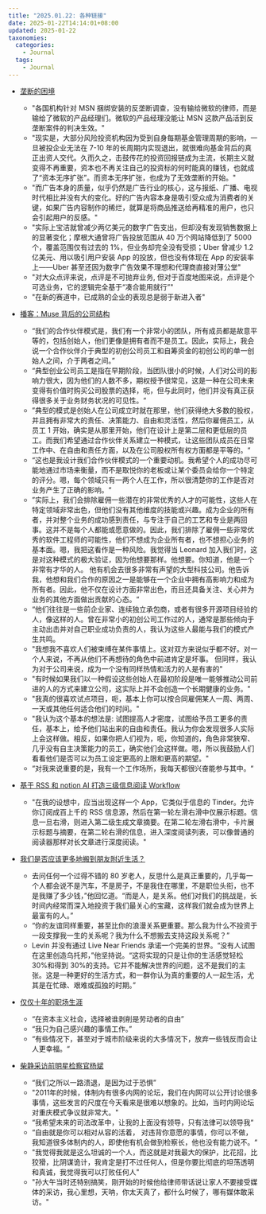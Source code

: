 ```yaml
---
title: "2025.01.22: 各种链接"
date: 2025-01-22T14:14:01+08:00
updated: 2025-01-22
taxonomies:
  categories:
    - Journal
  tags:
    - Journal
---
```


- [垄断的困境](https://1q43.blog/post/766/)

  - "各国机构针对 MSN 捆绑安装的反垄断调查，没有输给微软的律师，而是输给了微软的产品经理们。微软的产品经理没能让 MSN 这款产品活到反垄断案件的判决生效。"
  - "现实是，大部分风险投资机构因为受到自身每期基金管理周期的影响，一旦被投企业无法在 7-10 年的长周期内实现退出，就很难向基金背后的真正出资人交代。久而久之，击鼓传花的投资回报链成为主流，长期主义就变得不再重要，资本也不再关注自己的投资标的何时能真的赚钱，也就成了“资本无序扩张”。而资本无序扩张，也成为了无效垄断的开始。"
  - "而广告本身的质量，似乎仍然是广告行业的核心，这与报纸、广播、电视时代相比并没有大的变化。好的广告内容本身是吸引受众成为消费者的关键，如果广告内容制作的稀烂，就算是将商品推送给再精准的用户，也只会引起用户的反感。"
  - "实际上宝洁就曾减少两亿美元的数字广告支出，但却没有发现销售数据上的显著变化；摩根大通曾将广告投放范围从 40 万个网站降低到了 5000 个，覆盖范围仅有过去的 1%，但业务却完全没有受损；Uber 曾减少 1.2 亿美元、用以吸引用户安装 App 的投放，但也没有体现在 App 的安装率上——Uber 甚至还因为数字广告效果不理想和代理商直接对薄公堂"
  - "对大众点评来说，点评是不可抛弃业务, 但对于百度地图来说，点评是个可选业务，它的逻辑完全基于“凑合能用就行”"
  - "在新的赛道中，已成熟的企业的表现总是弱于新进入者"

- [播客：Muse 背后的公司结构](https://museapp.com/podcast/4-partnership-freedom-responsibility/)

  - “我们的合作伙伴模式是，我们有一个非常小的团队，所有成员都是故意平等的，包括创始人，他们更像是拥有者而不是员工。因此，实际上，我会说一个合作伙伴介于典型的初创公司员工和自筹资金的初创公司的单一创始人之间，介于两者之间。”
  - “典型创业公司员工是指在早期阶段，当团队很小的时候，人们对公司的影响力很大，因为他们的人数不多，期权授予很常见，这是一种在公司未来变得有价值时购买公司股票的选择，呃，但与此同时，他们并没有真正获得很多关于业务财务状况的可见性。“
  - ”典型的模式是创始人在公司成立时就在那里，他们获得绝大多数的股权，并且拥有非常大的责任、决策能力、自由和灵活性，然后你雇佣员工，从员工 1 开始，确实是从那里开始，他们在设计上是第二层和更低层的员工。而我们希望通过合作伙伴关系建立一种模式，让这些团队成员在日常工作中、在自由和责任方面，以及在公司股权所有权方面都是平等的。“
  - “这也是我设计我们合作伙伴模式的一个重要动机。我希望个人的成功尽可能地通过市场来衡量，而不是取悦你的老板或让某个委员会给你一个特定的评分。嗯，每个领域只有一两个人在工作，所以很清楚你的工作是否对业务产生了正确的影响。“
  - ”实际上，我们会排除雇佣一些潜在的非常优秀的人才的可能性，这些人在特定领域非常出色，但他们没有其他维度的技能或兴趣。成为企业的所有者，并对整个业务的成功感到责任，与专注于自己的工艺和专业是两回事。这并不是每个人都能或愿意做的。因此，我们排除了雇佣一些非常优秀的软件工程师的可能性，他们不想成为企业所有者，也不想担心业务的基本面。嗯，我把这看作是一种风险。我觉得当 Leonard 加入我们时，这是对这种模式的极大验证，因为他想要那样。他想要。你知道，他是一个非常有才华的人。 他有机会去很多非常有声望的大型科技公司。他告诉我，他想和我们合作的原因之一是能够在一个企业中拥有高影响力和成为所有者。因此，他不仅在设计方面非常出色，而且还具备关注、关心并为业务的其他方面做出贡献的心态。“
  - “他们往往是一些前企业家、连续独立承包商，或者有很多开源项目经验的人，像这样的人。曾在非常小的初创公司工作过的人，通常是那些倾向于主动出击并对自己职业成功负责的人，我认为这些人最能与我们的模式产生共鸣。
  - "我想我不喜欢人们被束缚在某件事情上。这对双方来说似乎都不好。对一个人来说，不再从他们不再想待的角色中前进肯定是坏事。 但同样，我认为对于公司来说，成为一个没有同样热情和活力的人是有害的"
  - "有时候如果我们以一种假设这些创始人在最初阶段是唯一能够推动公司前进的人的方式来建立公司，这实际上并不会创造一个长期健康的业务。"
  - "我真的很喜欢试点项目，呃，基本上你可以按合同雇佣某人一周、两周、一天或其他任何适合他们的时间。"
  - "我认为这个基本的想法是: 试图提高人才密度，试图给予员工更多的责任，基本上，给予他们站出来的自由和责任。我认为你会发现很多人实际上会这样做。相反，如果你把人们视为，呃，你知道的，角色非常狭窄、几乎没有自主决策能力的员工，确实他们会这样做。嗯，所以我鼓励人们看看他们是否可以为员工设定更高的上限和更高的期望。"
  - “对我来说重要的是，我有一个工作场所，我每天都很兴奋能参与其中。“

- [基于 RSS 和 notion AI 打造三级信息阅读 Workflow](https://1q43.blog/post/1112/)
  - "在我的设想中，应当出现这样一个 App，它类似于信息的 Tinder。允许你订阅成百上千的 RSS 信息源，然后在第一轮左滑右滑中仅展示标题。信息一旦右滑，则进入第二级生成文章摘要。在第二轮左滑右滑中，卡片展示标题与摘要，在第二轮右滑的信息，进入深度阅读列表，可以像普通的阅读器那样对长文章进行深度阅读。"
- [我们是否应该更多地搬到朋友附近生活？](https://www.architecturaldigest.com/story/should-more-of-us-be-moving-to-live-near-friends)
  - 去问任何一个过得不错的 80 岁老人，反思什么是真正重要的，几乎每一个人都会说不是汽车，不是房子，不是我住在哪里，不是职位头衔，也不是我赚了多少钱，”他回忆道。“而是人，是关系。他们对我们的挑战是，长时间内经常而深入地投资于我们最关心的宝藏，这样我们就会成为世界上最富有的人。”
  - “你的友谊同样重要，甚至比你的浪漫关系更重要。那么我为什么不投资于一段支撑我一生的关系呢？我为什么不想搬去支持这段关系呢？”
  - Levin 并没有通过 Live Near Friends 承诺一个完美的世界。“没有人试图在这里创造乌托邦，”他坚持说。“这将实现的只是让你的生活感觉轻松 30%和得到 30%的支持。它并不能解决世界的问题，这不是我们的主张。这是一种更好的生活方式，和一群你认为真的重要的人一起生活，尤其是在忙碌、艰难或孤独的时期。”
- [仅仅十年的职场生涯](https://1q43.blog/post/1906/)
  - “在资本主义社会，选择被谁剥削是劳动者的自由”
  - “我只为自己感兴趣的事情工作。”
  - “有些情况下，甚至对于城市阶级来说的大多情况下，放弃一些钱反而会让人更幸福。“
- [柴静采访前明星检察官杨斌](https://www.youtube.com/watch?v=eLsJGEMWvhs)
  - “我们之所以一路溃退，是因为过于恐惧”
  - "2011年的时候，体制内有很多内网的论坛，我们在内网可以公开讨论很多事情，这些发言的尺度在今天看来是很难以想象的。比如，当时内网论坛对重庆模式争议就非常大。"
  - “我希望未来的司法改革中，让我的上面没有领导，只有法律可以领导我“
  - “自由就是你可以相对从容的活着， 对违背你意愿的事情，你可以不做，我知道很多体制内的人，即使他有机会做到检察长，他也没有能力说不。“
  - "我觉得我就是这么坦诚的一个人，而这就是对我最大的保护，比花招，比狡猾，比阴谋诡计，我肯定是打不过任何人，但是你要比彻底的坦荡透明和真诚，我觉得我可以打败任何人"
  - "孙大午当时还特别搞笑，刚开始的时候他给律师带话说让家人不要接受媒体的采访，我心里想，天呐，你太天真了，都什么时候了，哪有媒体敢采访。"
